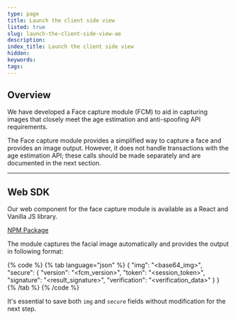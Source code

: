 ```yaml
---
type: page
title: Launch the client side view
listed: true
slug: launch-the-client-side-view-ae
description: 
index_title: Launch the client side view
hidden: 
keywords: 
tags: 
---
```


## Overview

We have developed a Face capture module (FCM) to aid in capturing images that closely meet the age estimation and anti-spoofing API requirements.

The Face capture module provides a simplified way to capture a face and provides an image output. However, it does not handle transactions with the age estimation API; these calls should be made separately and are documented in the next section.

---

## Web SDK

Our web component for the face capture module is available as a React and Vanilla JS library.

[NPM Package](https://www.npmjs.com/package/@getyoti/react-face-capture)

The module captures the facial image automatically and provides the output in following format:

{% code %}
{% tab language="json" %}
{
  "img": "<base64_img>",
  "secure": {
    "version": "<fcm_version>",
    "token": "<session_token>",
    "signature": "<result_signature>",
    "verification": "<verification_data>"
  }
}
{% /tab %}
{% /code %}

It's essential to save both `img` and `secure` fields without modification for the next step.